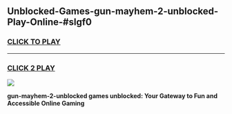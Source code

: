 
## Unblocked-Games-gun-mayhem-2-unblocked-Play-Online-#slgf0
<h3>
<a href="https://premium.freeplayer.one?title=gun-mayhem-2-unblocked&ref=27F">CLICK TO PLAY</a></h3>
<hr>

<h3>
<a href="https://premium.freeplayer.one?title=gun-mayhem-2-unblocked&ref=27F">CLICK 2 PLAY</a>
  
</h3>

<a href="https://premium.freeplayer.one?title=gun-mayhem-2-unblocked&ref=27F"><img src="https://clearcache.store/games.png"></a>


**gun-mayhem-2-unblocked games unblocked: Your Gateway to Fun and Accessible Online Gaming**
